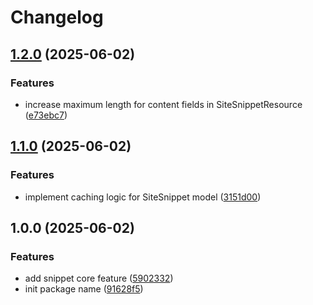 # Changelog

## [1.2.0](https://github.com/rectitude-open/filament-site-snippets/compare/v1.1.0...v1.2.0) (2025-06-02)


### Features

* increase maximum length for content fields in SiteSnippetResource ([e73ebc7](https://github.com/rectitude-open/filament-site-snippets/commit/e73ebc7859adf6711ea5a3f33e843ae0ba571af2))

## [1.1.0](https://github.com/rectitude-open/filament-site-snippets/compare/v1.0.0...v1.1.0) (2025-06-02)


### Features

* implement caching logic for SiteSnippet model ([3151d00](https://github.com/rectitude-open/filament-site-snippets/commit/3151d0049b10f8edb799ce9d481a2b103f819650))

## 1.0.0 (2025-06-02)


### Features

* add snippet core feature ([5902332](https://github.com/rectitude-open/filament-site-snippets/commit/590233250d701e981d5352f5381fba2f98265f78))
* init package name ([91628f5](https://github.com/rectitude-open/filament-site-snippets/commit/91628f578bf05dcb08931b418b5000abb6819ab2))
